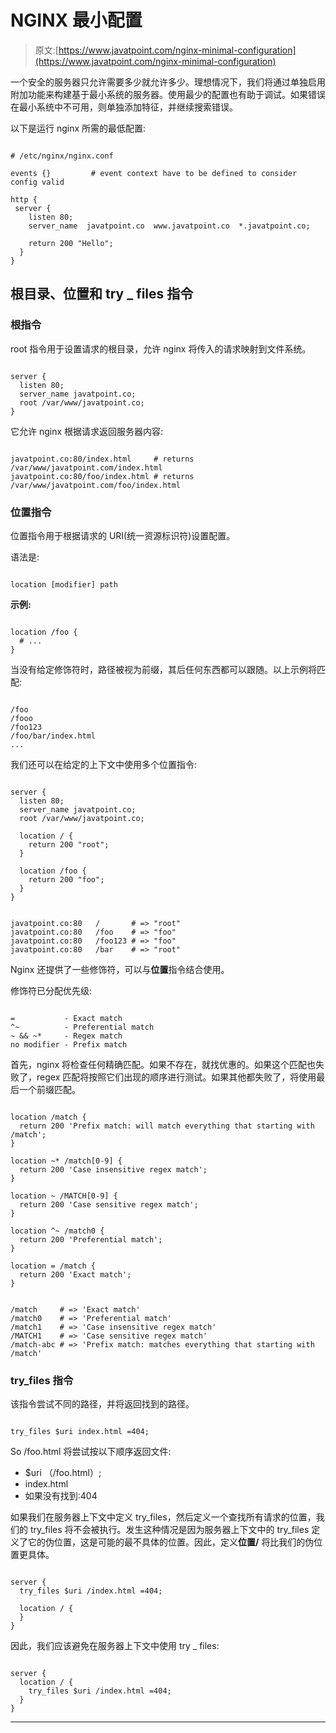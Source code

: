 # NGINX 最小配置

> 原文:[https://www.javatpoint.com/nginx-minimal-configuration](https://www.javatpoint.com/nginx-minimal-configuration)

一个安全的服务器只允许需要多少就允许多少。理想情况下，我们将通过单独启用附加功能来构建基于最小系统的服务器。使用最少的配置也有助于调试。如果错误在最小系统中不可用，则单独添加特征，并继续搜索错误。

以下是运行 nginx 所需的最低配置:

```

# /etc/nginx/nginx.conf

events {}         # event context have to be defined to consider config valid

http {
 server {
    listen 80;
    server_name  javatpoint.co  www.javatpoint.co  *.javatpoint.co;

    return 200 "Hello";
  }
}

```

## 根目录、位置和 try _ files 指令

### 根指令

root 指令用于设置请求的根目录，允许 nginx 将传入的请求映射到文件系统。

```

server {
  listen 80;
  server_name javatpoint.co;
  root /var/www/javatpoint.co;
}

```

它允许 nginx 根据请求返回服务器内容:

```

javatpoint.co:80/index.html     # returns /var/www/javatpoint.com/index.html
javatpoint.co:80/foo/index.html # returns /var/www/javatpoint.com/foo/index.html

```

### 位置指令

位置指令用于根据请求的 URI(统一资源标识符)设置配置。

语法是:

```

location [modifier] path

```

**示例:**

```

location /foo {
  # ...
}

```

当没有给定修饰符时，路径被视为前缀，其后任何东西都可以跟随。以上示例将匹配:

```

/foo
/fooo
/foo123
/foo/bar/index.html
...

```

我们还可以在给定的上下文中使用多个位置指令:

```

server {
  listen 80;
  server_name javatpoint.co;
  root /var/www/javatpoint.co;

  location / {
    return 200 "root";
  }

  location /foo {
    return 200 "foo";
  }
}

```

```

javatpoint.co:80   /       # => "root"
javatpoint.co:80   /foo    # => "foo"
javatpoint.co:80   /foo123 # => "foo"
javatpoint.co:80   /bar    # => "root"

```

Nginx 还提供了一些修饰符，可以与**位置**指令结合使用。

修饰符已分配优先级:

```

=           - Exact match
^~          - Preferential match
~ && ~*     - Regex match
no modifier - Prefix match

```

首先，nginx 将检查任何精确匹配。如果不存在，就找优惠的。如果这个匹配也失败了，regex 匹配将按照它们出现的顺序进行测试。如果其他都失败了，将使用最后一个前缀匹配。

```

location /match {
  return 200 'Prefix match: will match everything that starting with /match';
}

location ~* /match[0-9] {
  return 200 'Case insensitive regex match';
}

location ~ /MATCH[0-9] {
  return 200 'Case sensitive regex match';
}

location ^~ /match0 {
  return 200 'Preferential match';
}

location = /match {
  return 200 'Exact match';
}

```

```

/match     # => 'Exact match'
/match0    # => 'Preferential match'
/match1    # => 'Case insensitive regex match'
/MATCH1    # => 'Case sensitive regex match'
/match-abc # => 'Prefix match: matches everything that starting with /match'

```

### try_files 指令

该指令尝试不同的路径，并将返回找到的路径。

```

try_files $uri index.html =404;

```

So /foo.html 将尝试按以下顺序返回文件:

*   $uri （/foo.html）;
*   index.html
*   如果没有找到:404

如果我们在服务器上下文中定义 try_files，然后定义一个查找所有请求的位置，我们的 try_files 将不会被执行。发生这种情况是因为服务器上下文中的 try_files 定义了它的伪位置，这是可能的最不具体的位置。因此，定义**位置/** 将比我们的伪位置更具体。

```

server {
  try_files $uri /index.html =404;

  location / {
  }
}

```

因此，我们应该避免在服务器上下文中使用 try _ files:

```

server {
  location / {
    try_files $uri /index.html =404;
  }
}

```

* * *